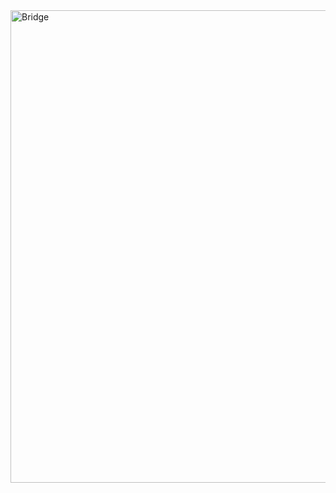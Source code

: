 <img src = "assets/images/bridge.HEIC" alt = "Bridge" title = "Shot of NYC at night" style = "width:1008px; height:756px;" />
